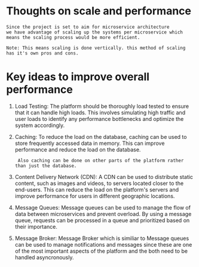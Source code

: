 # Thoughts on scale and performance

	Since the project is set to aim for microservice architecture
	we have advantage of scaling up the systems per microservice which
	means the scaling process would be more efficient.

`Note: This means scaling is done vertically. this method of
scaling has it's own pros and cons.`

# Key ideas to improve overall performance

1. Load Testing: The platform should be thoroughly load tested to ensure that it can handle high loads. This involves simulating high traffic and user loads to identify any performance bottlenecks and optimize the system accordingly.

2. Caching: To reduce the load on the database, caching can be used to store frequently accessed data in memory. This can improve performance and reduce the load on the database.

		Also caching can be done on other parts of the platform rather than just the database.

3. Content Delivery Network (CDN): A CDN can be used to distribute static content, such as images and videos, to servers located closer to the end-users. This can reduce the load on the platform's servers and improve performance for users in different geographic locations.

4. Message Queues: Message queues can be used to manage the flow of data between microservices and prevent overload. By using a message queue, requests can be processed in a queue and prioritized based on their importance.

5. Message Broker: Message Broker which is similiar to Message queues
can be used to manage notifications and messages since these are one of the most important aspects of the platform and the both need to be handled asyncronously.